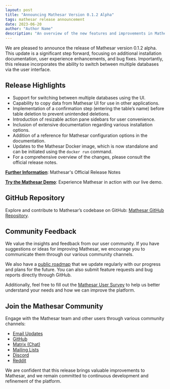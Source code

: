 ```yaml
---
layout: post
title: "Announcing Mathesar Version 0.1.2 Alpha"
tags: mathesar release announcement
date: 2023-06-20
author: "Author Name"
description: "An overview of the new features and improvements in Mathesar’s version 0.1.2 alpha release."
---
```


We are pleased to announce the release of Mathesar version 0.1.2 alpha. This update is a significant step forward, focusing on additional installation documentation, user experience enhancements, and bug fixes. Importantly, this release incorporates the ability to switch between multiple databases via the user interface.

## Release Highlights

- Support for switching between multiple databases using the UI.
- Capability to copy data from Mathesar UI for use in other applications.
- Implementation of a confirmation step (entering the table’s name) before table deletion to prevent unintended deletions.
- Introduction of resizable action pane sidebars for user convenience.
- Inclusion of extensive documentation regarding various installation options.
- Addition of a reference for Mathesar configuration options in the documentation.
- Updates to the Mathesar Docker image, which is now standalone and can be initiated using the `docker run` command.
- For a comprehensive overview of the changes, please consult the official release notes.

[**Further Information**](https://github.com/centerofci/mathesar/releases/tag/0.1.2): Mathesar's Official Release Notes

[**Try the Mathesar Demo**](https://demo.mathesar.org/auth/login/?next=/): Experience Mathesar in action with our live demo.

## GitHub Repository

Explore and contribute to Mathesar’s codebase on GitHub: [Mathesar GitHub Repository](https://github.com/centerofci/mathesar).

## Community Feedback

We value the insights and feedback from our user community. If you have suggestions or ideas for improving Mathesar, we encourage you to communicate them through our various community channels.

We also have a [public roadmap](https://mathesar.org/roadmap.html) that we update regularly with our progress and plans for the future. You can also submit feature requests and bug reports directly through GitHub.

Additionally, feel free to fill out the [Mathesar User Survey](https://mathesar.org) to help us better understand your needs and how we can improve the platform.

## Join the Mathesar Community

Engage with the Mathesar team and other users through various community channels:

- [Email Updates](https://mathesar.org/mailing-list.html)
- [GitHub](https://github.com/centerofci/mathesar)
- [Matrix (Chat)](https://wiki.mathesar.org/en/community/matrix)
- [Mailing Lists](https://wiki.mathesar.org/en/community/mailing-lists)
- [Discord](https://discord.gg/enaKqGn5xx)
- [Reddit](https://www.reddit.com/r/mathesar_org/)

We are confident that this release brings valuable improvements to Mathesar, and we remain committed to continuous development and refinement of the platform.
